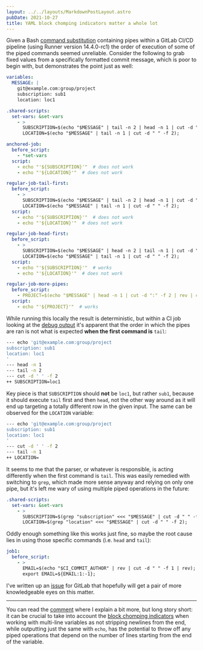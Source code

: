 ```yaml
---
layout: ../../layouts/MarkdownPostLayout.astro
pubDate: 2021-10-27
title: YAML block chomping indicators matter a whole lot
---
```

Given a Bash [command substitution](https://www.gnu.org/software/bash/manual/html_node/Command-Substitution.html "Command Substitution (Bash Reference Manual)") containing pipes within a GitLab CI/CD pipeline (using Runner version 14.4.0-rc1) the order of execution of some of the piped commands seemed unreliable. Consider the following to grab fixed values from a specifically formatted commit message, which is poor to begin with, but demonstrates the point just as well:

```yaml
variables:
  MESSAGE: |
    git@example.com:group/project
    subscription: sub1
    location: loc1

.shared-scripts:
  set-vars: &set-vars
    - >
      SUBSCRIPTION=$(echo "$MESSAGE" | tail -n 2 | head -n 1 | cut -d " " -f 2);
      LOCATION=$(echo "$MESSAGE" | tail -n 1 | cut -d " " -f 2);

anchored-job:
  before_script:
    - *set-vars
  script:
    - echo "'${SUBSCRIPTION}'"  # does not work
    - echo "'${LOCATION}'"  # does not work

regular-job-tail-first:
  before_script:
    - >
      SUBSCRIPTION=$(echo "$MESSAGE" | tail -n 2 | head -n 1 | cut -d " " -f 2);
      LOCATION=$(echo "$MESSAGE" | tail -n 1 | cut -d " " -f 2);
  script:
    - echo "'${SUBSCRIPTION}'"  # does not work
    - echo "'${LOCATION}'"  # does not work

regular-job-head-first:
  before_script:
    - >
      SUBSCRIPTION=$(echo "$MESSAGE" | head -n 2 | tail -n 1 | cut -d " " -f 2);
      LOCATION=$(echo "$MESSAGE" | tail -n 1 | cut -d " " -f 2);
  script:
    - echo "'${SUBSCRIPTION}'"  # works
    - echo "'${LOCATION}'"  # does not work

regular-job-more-pipes:
  before_script:
    - PROJECT=$(echo "$MESSAGE" | head -n 1 | cut -d ":" -f 2 | rev | cut -d "/" -f 1 | rev)
  script:
    - echo "'${PROJECT}'"  # works
```

While running this locally the result is deterministic, but within a CI job looking at the [debug output](https://docs.gitlab.com/ee/ci/variables/#debug-logging "GitLab CI/CD debug logging") it's apparent that the order in which the pipes are ran is not what is expected **when the first command is** `tail`:

```bash
--- echo 'git@example.com:group/project
subscription: sub1
location: loc1
'
--- head -n 1
--- tail -n 2
--- cut -d ' ' -f 2
++ SUBSCRIPTION=loc1
```

Key piece is that `SUBSCRIPTION` should **not** be `loc1`, but rather `sub1`, because it should execute `tail` first and then `head`, not the other way around as it will end up targeting a totally different row in the given input. The same can be observed for the `LOCATION` variable:

```bash
--- echo 'git@example.com:group/project
subscription: sub1
location: loc1
'
--- cut -d ' ' -f 2
--- tail -n 1
++ LOCATION=
```

It seems to me that the parser, or whatever is responsible, is acting differently when the first command is `tail`. This was easily remedied with switching to `grep`, which made more sense anyway and relying on only one pipe, but it's left me wary of using multiple piped operations in the future:

```yaml
.shared-scripts:
  set-vars: &set-vars
    - >
      SUBSCRIPTION=$(grep "subscription" <<< "$MESSAGE" | cut -d " " -f 2);
      LOCATION=$(grep "location" <<< "$MESSAGE" | cut -d " " -f 2);
```

Oddly enough something like this works just fine, so maybe the root cause lies in using those specific commands (i.e. `head` and `tail`):

```yaml
job1:
  before_script:
    - >
      EMAIL=$(echo "$CI_COMMIT_AUTHOR" | rev | cut -d " " -f 1 | rev);
      export EMAIL=${EMAIL:1:-1};
```

I've written up an [issue](https://gitlab.com/gitlab-org/gitlab-runner/-/issues/28632 "GitLab.org / gitlab-runner issue: Piping into 'tail' first seems to cause out-of-order execution") for GitLab that hopefully will get a pair of more knowledgeable eyes on this matter.

***

You can read the [comment](https://gitlab.com/gitlab-org/gitlab-runner/-/issues/28632#note_726282869 "Response in GitLab issue") where I explain a bit more, but long story short: it can be crucial to take into account the [block chomping indicators](https://yaml.org/spec/1.2.2/#8112-block-chomping-indicator "YAML v1.2 Block Chomping Indicators ") when working with multi-line variables as not stripping newlines from the end, while outputting just the same with `echo`, has the potential to throw off any piped operations that depend on the number of lines starting from the end of the variable.
